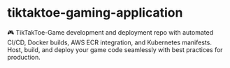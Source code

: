 # tiktaktoe-gaming-application
🎮 TikTakToe-Game development and deployment repo with automated CI/CD, Docker builds, AWS ECR integration, and Kubernetes manifests. Host, build, and deploy your game code seamlessly with best practices for production.
